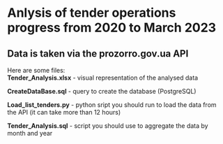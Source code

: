 # Anlysis of tender operations progress from 2020 to March 2023
## Data is taken via the prozorro.gov.ua API
Here are some files:  
**Tender_Analysis.xlsx** - visual representation of the analysed data 

**CreateDataBase.sql** - query to create the database (PostgreSQL)

**Load_list_tenders.py** - python sript you should run to load the data from the API (it can take more than 12 hours)

**Tender_Analysis.sql** - script you should use to aggregate the data by month and year 